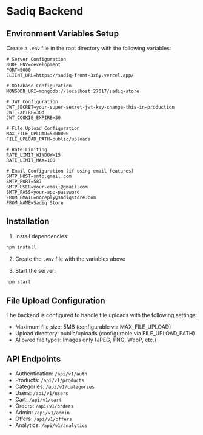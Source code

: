 # Sadiq Backend

## Environment Variables Setup

Create a `.env` file in the root directory with the following variables:

```env
# Server Configuration
NODE_ENV=development
PORT=5000
CLIENT_URL=https://sadiq-front-3z6y.vercel.app/

# Database Configuration
MONGODB_URI=mongodb://localhost:27017/sadiq-store

# JWT Configuration
JWT_SECRET=your-super-secret-jwt-key-change-this-in-production
JWT_EXPIRE=30d
JWT_COOKIE_EXPIRE=30

# File Upload Configuration
MAX_FILE_UPLOAD=5000000
FILE_UPLOAD_PATH=public/uploads

# Rate Limiting
RATE_LIMIT_WINDOW=15
RATE_LIMIT_MAX=100

# Email Configuration (if using email features)
SMTP_HOST=smtp.gmail.com
SMTP_PORT=587
SMTP_USER=your-email@gmail.com
SMTP_PASS=your-app-password
FROM_EMAIL=noreply@sadiqstore.com
FROM_NAME=Sadiq Store
```

## Installation

1. Install dependencies:
```bash
npm install
```

2. Create the `.env` file with the variables above

3. Start the server:
```bash
npm start
```

## File Upload Configuration

The backend is configured to handle file uploads with the following settings:
- Maximum file size: 5MB (configurable via MAX_FILE_UPLOAD)
- Upload directory: public/uploads (configurable via FILE_UPLOAD_PATH)
- Allowed file types: Images only (JPEG, PNG, WebP, etc.)

## API Endpoints

- Authentication: `/api/v1/auth`
- Products: `/api/v1/products`
- Categories: `/api/v1/categories`
- Users: `/api/v1/users`
- Cart: `/api/v1/cart`
- Orders: `/api/v1/orders`
- Admin: `/api/v1/admin`
- Offers: `/api/v1/offers`
- Analytics: `/api/v1/analytics` 